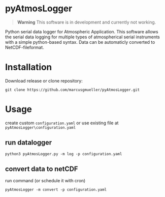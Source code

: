 # pyAtmosLogger
> **Warning**
> This software is in development and currently not working.

Python serial data logger for Atmospheric Application. This software allows the serial data logging for multiple types of atmospherical serial instruments with a simple python-based syntax. Data can be automaticly converted to NetCDF-fileformat.

# Installation
Download release or clone repository:
```
git clone https://github.com/marcusgmueller/pyAtmosLogger.git
```

# Usage
create custom `configuration.yaml` or use existing file at `pyAtmosLogger\configuration.yaml`
## run datalogger
```
python3 pyAtmosLogger.py -m log -p configuration.yaml
```
## convert data to netCDF
run command (or schedule it with cron)
```
pyAtmosLogger -m convert -p configuration.yaml
```
